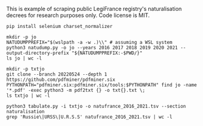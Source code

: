 This is example of scraping public LegiFrance registry's naturalisation decrees for research purposes only. Code license is MIT.

```shell
pip install selenium charset_normalizer

mkdir -p jo
NATUDUMPPREFIX="$(wslpath -a -w .)\\" # assuming a WSL system
python3 natudump.py -o jo --years 2016 2017 2018 2019 2020 2021 --output-directory-prefix "${NATUDUMPPREFIX:-$PWD/}"
ls jo | wc -l

mkdir -p txtjo
git clone --branch 20220524 --depth 1 https://github.com/pdfminer/pdfminer.six
PYTHONPATH="pdfminer.six:pdfminer.six/tools:$PYTHONPATH" find jo -name '*.pdf' -exec python3 -m pdf2txt {} -o txt{}.txt \;
ls txtjo | wc -l

python3 tabulate.py -i txtjo -o natufrance_2016_2021.tsv --section naturalisation
grep 'Russie\|URSS\|U.R.S.S' natufrance_2016_2021.tsv | wc -l
```
